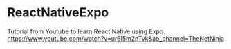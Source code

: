 # ReactNativeExpo

Tutorial from Youtube to learn React Native using Expo. <br/>
https://www.youtube.com/watch?v=ur6I5m2nTvk&ab_channel=TheNetNinja
